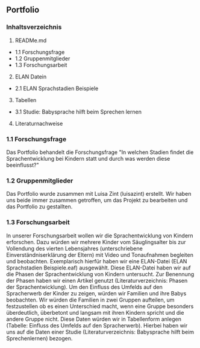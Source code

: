## Portfolio

### Inhaltsverzeichnis
1. READMe.md
- 1.1 Forschungsfrage
- 1.2 Gruppenmitglieder
- 1.3 Forschungsarbeit

2. ELAN Datein
- 2.1 ELAN Sprachstadien Beispiele 
3. Tabellen
- 3.1 Studie: Babysprache hilft beim Sprechen lernen
4. Literaturnachweise  


### 1.1 Forschungsfrage
Das Portfolio behandelt die Forschungsfrage "In welchen Stadien findet die Sprachentwicklung bei Kindern statt und durch was werden diese beeinflusst?"

### 1.2 Gruppenmitglieder
Das Portfolio wurde zusammen mit Luisa Zint (luisazint) erstellt. Wir haben uns beide immer zusammen getroffen, um das Projekt zu bearbeiten und das Portfolio zu gestallten. 

### 1.3 Forschungsarbeit
In unserer Forschungsarbeit wollen wir die Sprachentwicklung von Kindern erforschen.
Dazu würden wir mehrere Kinder vom Säuglingsalter bis zur Vollendung des vierten Lebensjahres (unterschriebene Einverständniserklärung der Eltern) mit Video und Tonaufnahmen begleiten und beobachten. Exemplarisch hierfür haben wir eine ELAN-Datei (ELAN Sprachstadien Beispiele.eaf) ausgewählt. Diese ELAN-Datei haben wir auf die Phasen der Sprachentwicklung von Kindern untersucht. Zur Benennung der Phasen haben wir einen Artikel genutzt (Literaturverzeichnis: Phasen der Sprachentwicklung). 
Um den Einfluss des Umfelds auf den Spracherwerb der Kinder zu zeigen, würden wir Familien und ihre Babys beobachten. Wir würden die Familien in zwei Gruppen aufteilen, um festzustellen ob es einen Unterschied macht, wenn eine Gruppe besonders überdeutlich, überbetont und langsam mit ihren Kindern spricht und die andere Gruppe nicht. Diese Daten würden wir in Tabellenform anlegen (Tabelle: Einfluss des Umfelds auf den Spracherwerb). Hierbei haben wir uns auf die Daten einer Studie (Literaturverzeichnis: Babysprache hilft beim Sprechenlernen) bezogen. 

